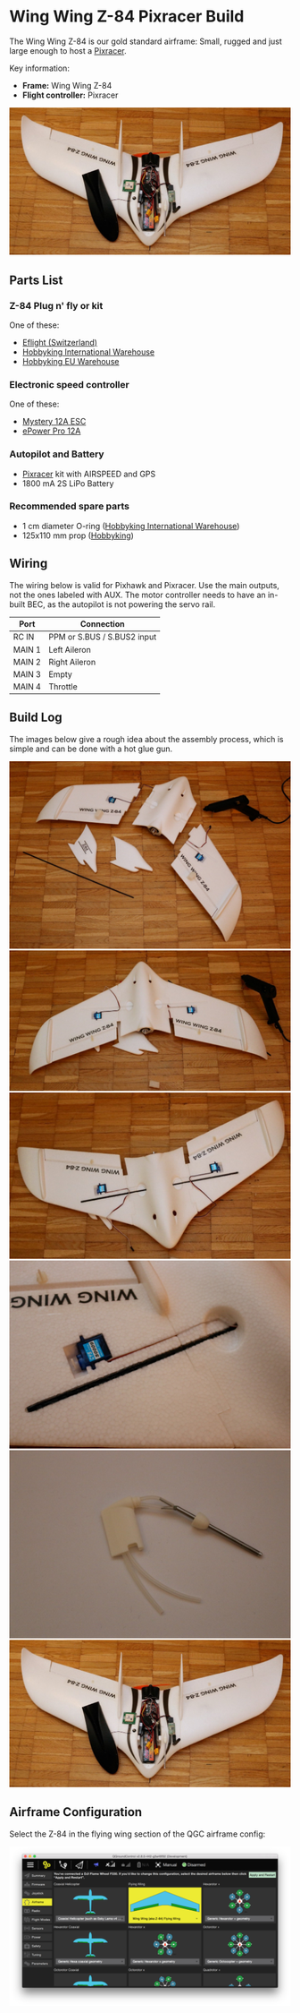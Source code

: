 # Wing Wing Z-84 Pixracer Build

The Wing Wing Z-84 is our gold standard airframe: Small, rugged and just
large enough to host a [Pixracer](../flight_controller/pixracer.md).

Key information:

- **Frame:** Wing Wing Z-84
- **Flight controller:** Pixracer

![Wing Wing Z-84 build](../../images/wing_wing_build11.jpg)

## Parts List

### Z-84 Plug n' fly or kit

One of these:

-   [Eflight (Switzerland)](http://www.eflight.ch/shop/USER_ARTIKEL_HANDLING_AUFRUF.php?von_suchresultat=true&Ziel_ID=14949&Kategorie_ID=66213)
-   [Hobbyking International Warehouse](http://hobbyking.com/hobbyking/store/__25664__Wing_Wing_Z_84_EPO_845mm_PNF_.html)
-   [Hobbyking EU Warehouse](http://hobbyking.com/hobbyking/store/uh_viewItem.asp?idProduct=31412)

### Electronic speed controller

One of these:

-   [Mystery 12A ESC](http://hobbyking.com/hobbyking/store/__9485__Mystery_12A_Brushless_Speed_Controller_Blue_Series_.html)
-   [ePower Pro 12A](http://www.eflight.ch/pi/ePower-Pro-12A.html)

### Autopilot and Battery

-   [Pixracer](../flight_controller/pixracer.md) kit with AIRSPEED and GPS
-   1800 mA 2S LiPo Battery


### Recommended spare parts

-   1 cm diameter O-ring ([Hobbyking International Warehouse](http://www.hobbyking.com/hobbyking/store/__27339__Wing_Wing_Z_84_O_Ring_10pcs_.html))
-   125x110 mm prop ([Hobbyking](http://www.hobbyking.com/hobbyking/store/__27453__GWS_EP_Propeller_DD_5043_125x110mm_orange_6pcs_set_.html))


## Wiring

The wiring below is valid for Pixhawk and Pixracer. Use the main
outputs, not the ones labeled with AUX. The motor controller needs to
have an in-built BEC, as the autopilot is not powering the servo rail.

Port | Connection
--- | ---
RC IN    | PPM or S.BUS / S.BUS2 input
MAIN 1   | Left Aileron
MAIN 2   | Right Aileron
MAIN 3   | Empty
MAIN 4   | Throttle


## Build Log

The images below give a rough idea about the assembly process, which is
simple and can be done with a hot glue gun.

![wing\_wing\_build01](../../images/wing_wing_build01.jpg)
![wing\_wing\_build02](../../images/wing_wing_build02.jpg)
![wing\_wing\_build03](../../images/wing_wing_build03.jpg)
![wing\_wing\_build04](../../images/wing_wing_build04.jpg)
![wing\_wing\_build09](../../images/wing_wing_build09.jpg)
![Wing Wing Z-84 build](../../images/wing_wing_build11.jpg)

## Airframe Configuration

Select the Z-84 in the flying wing section of the QGC airframe config:

![QGC - select firmware for West Wing](../../images/qgc_firmware_flying_wing_west_wing.png)